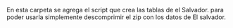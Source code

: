 En esta carpeta se agrega el script que crea las tablas de el Salvador. para poder usarla simplemente descomprimir el zip con los datos de El salvador.
